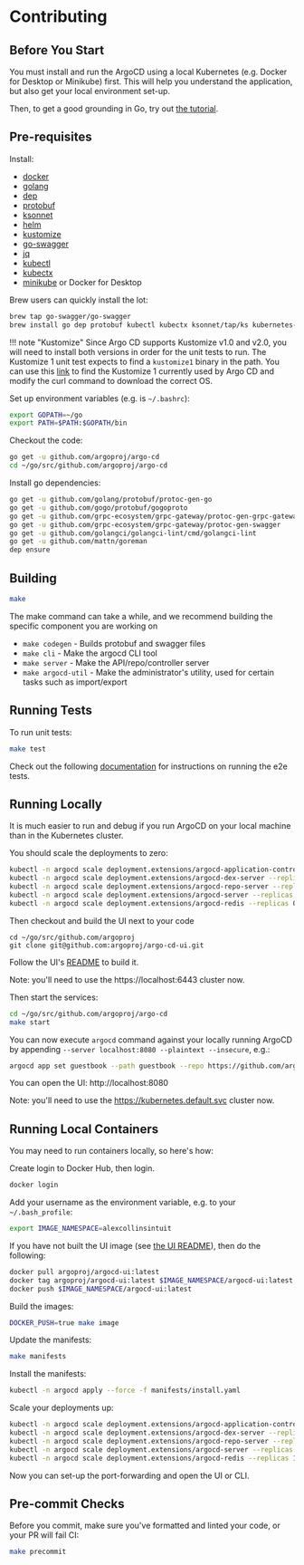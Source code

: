 # Contributing
## Before You Start

You must install and run the ArgoCD using a local Kubernetes (e.g. Docker for Desktop or Minikube) first. This will help you understand the application, but also get your local environment set-up.

Then, to get a good grounding in Go, try out [the tutorial](https://tour.golang.org/).

## Pre-requisites

Install:

* [docker](https://docs.docker.com/install/#supported-platforms)
* [golang](https://golang.org/)
* [dep](https://github.com/golang/dep)
* [protobuf](https://developers.google.com/protocol-buffers/)
* [ksonnet](https://github.com/ksonnet/ksonnet#install)
* [helm](https://github.com/helm/helm/releases)
* [kustomize](https://github.com/kubernetes-sigs/kustomize/releases)
* [go-swagger](https://github.com/go-swagger/go-swagger/blob/master/docs/install.md)
* [jq](https://stedolan.github.io/jq/)
* [kubectl](https://kubernetes.io/docs/tasks/tools/install-kubectl/)
* [kubectx](https://kubectx.dev)
* [minikube](https://kubernetes.io/docs/setup/minikube/) or Docker for Desktop

Brew users can quickly install the lot:
    
```bash
brew tap go-swagger/go-swagger
brew install go dep protobuf kubectl kubectx ksonnet/tap/ks kubernetes-helm jq go-swagger kustomize 
```

!!! note "Kustomize"
    Since Argo CD supports Kustomize v1.0 and v2.0, you will need to install both versions in order for the unit tests to run. The Kustomize 1 unit test expects to find a `kustomize1` binary in the path.  You can use this [link](https://github.com/argoproj/argo-cd/blob/master/Dockerfile#L66-L69) to find the Kustomize 1 currently used by Argo CD and modify the curl command to download the correct OS.

Set up environment variables (e.g. is `~/.bashrc`):

```bash
export GOPATH=~/go
export PATH=$PATH:$GOPATH/bin
```

Checkout the code:

```bash
go get -u github.com/argoproj/argo-cd
cd ~/go/src/github.com/argoproj/argo-cd
```

Install go dependencies:

```bash
go get -u github.com/golang/protobuf/protoc-gen-go
go get -u github.com/gogo/protobuf/gogoproto
go get -u github.com/grpc-ecosystem/grpc-gateway/protoc-gen-grpc-gateway
go get -u github.com/grpc-ecosystem/grpc-gateway/protoc-gen-swagger
go get -u github.com/golangci/golangci-lint/cmd/golangci-lint
go get -u github.com/mattn/goreman
dep ensure
```

## Building

```bash
make
```

The make command can take a while, and we recommend building the specific component you are working on

* `make codegen` - Builds protobuf and swagger files
* `make cli` - Make the argocd CLI tool
* `make server` - Make the API/repo/controller server
* `make argocd-util` - Make the administrator's utility, used for certain tasks such as import/export

## Running Tests

To run unit tests:

```bash
make test
```

Check out the following [documentation](https://github.com/argoproj/argo-cd/blob/master/docs/developer-guide/test-e2e.md) for instructions on running the e2e tests.

## Running Locally

It is much easier to run and debug if you run ArgoCD on your local machine than in the Kubernetes cluster.

You should scale the deployments to zero:

```bash
kubectl -n argocd scale deployment.extensions/argocd-application-controller --replicas 0
kubectl -n argocd scale deployment.extensions/argocd-dex-server --replicas 0
kubectl -n argocd scale deployment.extensions/argocd-repo-server --replicas 0
kubectl -n argocd scale deployment.extensions/argocd-server --replicas 0
kubectl -n argocd scale deployment.extensions/argocd-redis --replicas 0
```

Then checkout and build the UI next to your code

```
cd ~/go/src/github.com/argoproj
git clone git@github.com:argoproj/argo-cd-ui.git
```

Follow the UI's [README](https://github.com/argoproj/argo-cd-ui/blob/master/README.md) to build it.

Note: you'll need to use the https://localhost:6443 cluster now.

Then start the services:

```bash
cd ~/go/src/github.com/argoproj/argo-cd
make start
```

You can now execute `argocd` command against your locally running ArgoCD by appending `--server localhost:8080 --plaintext --insecure`, e.g.:

```bash
argocd app set guestbook --path guestbook --repo https://github.com/argoproj/argocd-example-apps.git --dest-server https://localhost:6443  --dest-namespace default --server localhost:8080 --plaintext --insecure
```

You can open the UI: http://localhost:8080

Note: you'll need to use the https://kubernetes.default.svc cluster now.

## Running Local Containers

You may need to run containers locally, so here's how:

Create login to Docker Hub, then login.

```bash
docker login
```

Add your username as the environment variable, e.g. to your `~/.bash_profile`:

```bash
export IMAGE_NAMESPACE=alexcollinsintuit
```

If you have not built the UI image (see [the UI README](https://github.com/argoproj/argo-cd-ui/blob/master/README.md)), then do the following:

```bash
docker pull argoproj/argocd-ui:latest
docker tag argoproj/argocd-ui:latest $IMAGE_NAMESPACE/argocd-ui:latest
docker push $IMAGE_NAMESPACE/argocd-ui:latest
```

Build the images:

```bash
DOCKER_PUSH=true make image
```

Update the manifests:

```bash
make manifests
```

Install the manifests:

```bash
kubectl -n argocd apply --force -f manifests/install.yaml
```

Scale your deployments up:

```bash
kubectl -n argocd scale deployment.extensions/argocd-application-controller --replicas 1
kubectl -n argocd scale deployment.extensions/argocd-dex-server --replicas 1
kubectl -n argocd scale deployment.extensions/argocd-repo-server --replicas 1
kubectl -n argocd scale deployment.extensions/argocd-server --replicas 1
kubectl -n argocd scale deployment.extensions/argocd-redis --replicas 1
```

Now you can set-up the port-forwarding and open the UI or CLI.

## Pre-commit Checks

Before you commit, make sure you've formatted and linted your code, or your PR will fail CI:

```bash
make precommit
```
